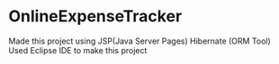 # OnlineExpenseTracker
Made this project using JSP(Java Server Pages) Hibernate (ORM Tool) 
Used Eclipse IDE to make this project 

